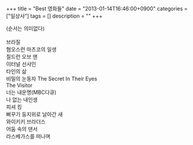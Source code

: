 +++
title = "Best 영화들"
date = "2013-01-14T16:46:00+0900"
categories = ["일상사"]
tags = []
description = ""
+++
<span class="copyright_entry" style="display:block;" title="Best 영화들@@**@@http://shed.egloos.com/3921001"></span>
<div>
 (순서는 의미없다)
</div>
<div>
 <br>
</div>
<div>
 <div>
  브라질
 </div>
 <div>
  혐오스런 마츠코의 일생
 </div>
 <div>
  칠드런 오브 맨
 </div>
 <div>
  이터널 선샤인
 </div>
 <div>
  타인의 삶
 </div>
 <div>
  비밀의 눈동자 The Secret In Their Eyes
 </div>
 <div>
  The Visitor
 </div>
 <div>
  너는 내운명(MBC다큐)
 </div>
 <div>
  나 없는 내인생
 </div>
 <div>
  피셔 킹
 </div>
 <div>
  뻐꾸기 둥지위로 날아간 새
 </div>
 <div>
  와이키키 브라더스
 </div>
 <div>
  어둠 속의 댄서
 </div>
</div>
<div>
 라스베가스를 떠나며
</div> 
<!--
       <rdf:RDF xmlns:rdf="http://www.w3.org/1999/02/22-rdf-syntax-ns#"
		    xmlns:dc="http://purl.org/dc/elements/1.1/"
		    xmlns:trackback="http://madskills.com/public/xml/rss/module/trackback/">
       <rdf:Description
	        rdf:about="http://shed.egloos.com/3921001"
	        dc:identifier="http://shed.egloos.com/3921001"
	        dc:title="Best 영화들"
	        trackback:ping="http://shed.egloos.com/tb/3921001"/>
       </rdf:RDF>
       -->

<ul></ul>